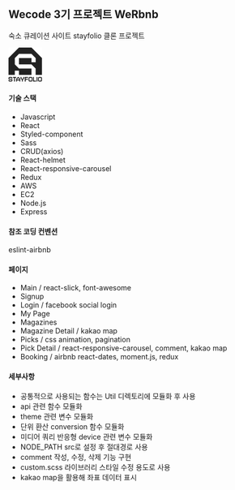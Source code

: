 ## Wecode 3기 프로젝트 WeRbnb

숙소 큐레이션 사이트 stayfolio 클론 프로젝트  

[![프로젝트](/src/Images/Logo.png)](http://13.125.211.165/)

#### 기술 스택

- Javascript
- React
- Styled-component
- Sass
- CRUD(axios)
- React-helmet
- React-responsive-carousel
- Redux
- AWS
- EC2
- Node.js
- Express

#### 참조 코딩 컨벤션

eslint-airbnb

#### 페이지

- Main / react-slick, font-awesome
- Signup
- Login / facebook social login
- My Page
- Magazines
- Magazine Detail / kakao map
- Picks / css animation, pagination
- Pick Detail / react-responsive-carousel, comment, kakao map
- Booking / airbnb react-dates, moment.js, redux

#### 세부사항

- 공통적으로 사용되는 함수는 Util 디렉토리에 모듈화 후 사용
- api 관련 함수 모듈화
- theme 관련 변수 모듈화
- 단위 환산 conversion 함수 모듈화
- 미디어 쿼리 반응형 device 관련 변수 모듈화
- NODE_PATH src로 설정 후 절대경로 사용
- comment 작성, 수정, 삭제 기능 구현
- custom.scss 라이브러리 스타일 수정 용도로 사용
- kakao map을 활용해 좌표 데이터 표시
